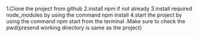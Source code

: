 1.Clone the project from github
2.install npm if not already 
3.install required node_modules by using the command npm install
4.start the project by using the command npm start from the terminal .Make sure to check the pwd(presend working directory is same as the project)